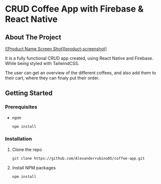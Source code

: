 # CRUD Coffee App with Firebase & React Native

<!-- ABOUT THE PROJECT -->
## About The Project

[![Product Name Screen Shot][product-screenshot]](https://example.com)

It is a fully functional CRUD app created, using React Native and Firebase. While being styled with TailwindCSS.

The user can get an overview of the different coffees, and also add them to their cart, where they can finaly put their order.

<!-- GETTING STARTED -->
## Getting Started

### Prerequisites

* npm
  ```sh
  npm install
  ```

### Installation


1. Clone the repo
   ```sh
   git clone https://github.com/Alexanderrubino05/coffee-app.git
   ```
2. Install NPM packages
   ```sh
   npm install
   ```

